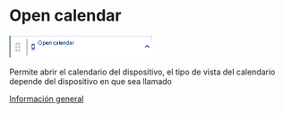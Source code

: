 # Open calendar

![](../../../../.gitbook/assets/image%20%28521%29.png)

Permite abrir el calendario del dispositivo, el tipo de vista del calendario depende del dispositivo en que sea llamado

[Información general](https://docs.apphive.io/reference/funciones/informacion-general-de-las-funciones)

